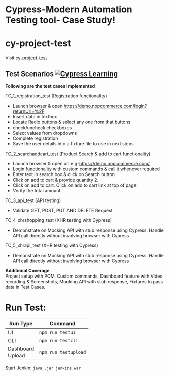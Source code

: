 
# Cypress-Modern Automation Testing tool- Case Study!
# cy-project-test

Visit [cy-project-test](https://github.com/bireshpatel/cy-project-test)

## Test Scenarios  [![Cypress Learning](https://img.shields.io/endpoint?url=https://dashboard.cypress.io/badge/detailed/17ni7y/master&style=flat-square&logo=cypress)](https://dashboard.cypress.io/projects/17ni7y/runs)


**Following are the test cases implemented**
  
 TC_1_registration_test (Registration functionality) <br>
* Launch browser & open https://demo.nopcommerce.com/login?returnUrl=%2F <br>
* Insert data in textbox <br>
* Locate Radio buttons & select any one from that buttons <br>
* check/uncheck checkboxes <br>
* Select values from dropdowns <br>
* Complete registration <br>
* Save the user details into a fixture file to use in next steps <br>
 
 TC_2_searchaddcart_test (Product Search & add to cart functionality)  
* Launch browser & open url e.g-https://demo.nopcommerce.com/  
* Login functionality with custom commands & call it whenever required  
* Enter text in search box & click on Search button  
* Click on add to cart & provide quantity 2.  
* Click on add to cart. Click on add to cart link at top of page  
* Verify the total amount <br>  

TC_3_api_test (API testing)  
* Validate GET, POST, PUT AND DELETE Request <br>

TC_4_xhrshopping_test (XHR testing with Cypress)
* Demonstrate on Mocking API with stub response using Cypress.
Handle API call directly without involving browser with Cypress <br>

TC_5_xhrapi_test (XHR testing with Cypress)  
* Demonstrate on Mocking API with stub response using Cypress.
Handle API call directly without involving browser with Cypress <br>  

**Additional Coverage** <br>
Project setup with POM, Custom commands, Dashboard feature with
 Video recording & Screenshots, Mocking API with stub response, 
 Fixtures to pass data in Test Cases.

# Run Test:  

| Run Type | Command |
| ------ | ------ |
| UI   | `npm run testui` |
| CLI   | `npm run testcli` |
| Dashboard <br> Upload    | `npm run testupload` |

Start Jenkin: `java .jar jenkins.war`